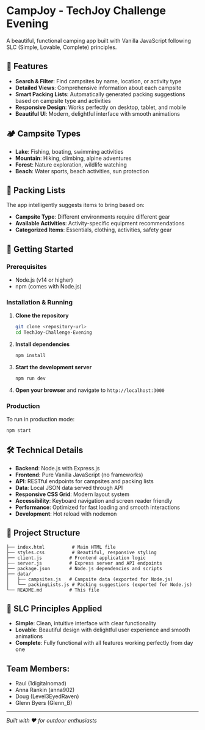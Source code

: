 # CampJoy - TechJoy Challenge Evening

A beautiful, functional camping app built with Vanilla JavaScript following SLC (Simple, Lovable, Complete) principles.

## 🌟 Features

- **Search & Filter**: Find campsites by name, location, or activity type
- **Detailed Views**: Comprehensive information about each campsite
- **Smart Packing Lists**: Automatically generated packing suggestions based on campsite type and activities
- **Responsive Design**: Works perfectly on desktop, tablet, and mobile
- **Beautiful UI**: Modern, delightful interface with smooth animations

## 🏕️ Campsite Types

- **Lake**: Fishing, boating, swimming activities
- **Mountain**: Hiking, climbing, alpine adventures
- **Forest**: Nature exploration, wildlife watching
- **Beach**: Water sports, beach activities, sun protection

## 🎒 Packing Lists

The app intelligently suggests items to bring based on:
- **Campsite Type**: Different environments require different gear
- **Available Activities**: Activity-specific equipment recommendations
- **Categorized Items**: Essentials, clothing, activities, safety gear

## 🚀 Getting Started

### Prerequisites
- Node.js (v14 or higher)
- npm (comes with Node.js)

### Installation & Running

1. **Clone the repository**
   ```bash
   git clone <repository-url>
   cd TechJoy-Challenge-Evening
   ```

2. **Install dependencies**
   ```bash
   npm install
   ```

3. **Start the development server**
   ```bash
   npm run dev
   ```

4. **Open your browser** and navigate to `http://localhost:3000`

### Production
To run in production mode:
```bash
npm start
```

## 🛠️ Technical Details

- **Backend**: Node.js with Express.js
- **Frontend**: Pure Vanilla JavaScript (no frameworks)
- **API**: RESTful endpoints for campsites and packing lists
- **Data**: Local JSON data served through API
- **Responsive CSS Grid**: Modern layout system
- **Accessibility**: Keyboard navigation and screen reader friendly
- **Performance**: Optimized for fast loading and smooth interactions
- **Development**: Hot reload with nodemon

## 📁 Project Structure

```
├── index.html          # Main HTML file
├── styles.css          # Beautiful, responsive styling
├── client.js          # Frontend application logic
├── server.js          # Express server and API endpoints
├── package.json       # Node.js dependencies and scripts
├── data/
│   ├── campsites.js   # Campsite data (exported for Node.js)
│   └── packingLists.js # Packing suggestions (exported for Node.js)
└── README.md          # This file
```

## 🎯 SLC Principles Applied

- **Simple**: Clean, intuitive interface with clear functionality
- **Lovable**: Beautiful design with delightful user experience and smooth animations
- **Complete**: Fully functional with all features working perfectly from day one

## Team Members:

- Raul (1digitalnomad)
- Anna Rankin (anna902)
- Doug (Level3EyedRaven)
- Glenn Byers (Glenn_B)

---

*Built with ❤️ for outdoor enthusiasts*